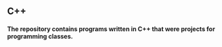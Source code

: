## C++ ##
#### The repository contains programs written in C++ that were projects for programming classes. ####

